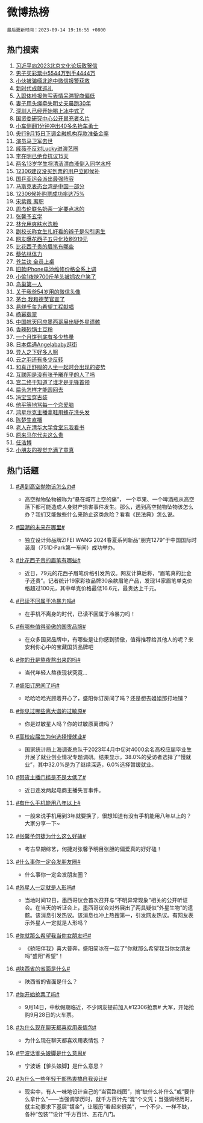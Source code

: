 # 微博热榜

`最后更新时间：2023-09-14 19:16:55 +0800`

## 热门搜索

1. [习近平向2023北京文化论坛致贺信](https://m.weibo.cn/search?containerid=100103type%3D1%26t%3D10%26q%3D%23%E4%B9%A0%E8%BF%91%E5%B9%B3%E5%90%912023%E5%8C%97%E4%BA%AC%E6%96%87%E5%8C%96%E8%AE%BA%E5%9D%9B%E8%87%B4%E8%B4%BA%E4%BF%A1%23&stream_entry_id=51&isnewpage=1&extparam=seat%3D1%26pos%3D0%26filter_type%3Drealtimehot%26dgr%3D0%26c_type%3D51%26stream_entry_id%3D51%26cate%3D10103%26display_time%3D1694690214%26pre_seqid%3D1694690214596017557149)
1. [男子买彩票中5544万到手4444万](https://m.weibo.cn/search?containerid=100103type%3D1%26t%3D10%26q%3D%23%E7%94%B7%E5%AD%90%E4%B9%B0%E5%BD%A9%E7%A5%A8%E4%B8%AD5544%E4%B8%87%E5%88%B0%E6%89%8B4444%E4%B8%87%23&stream_entry_id=31&isnewpage=1&extparam=seat%3D1%26flag%3D2%26filter_type%3Drealtimehot%26lcate%3D5001%26realpos%3D1%26stream_entry_id%3D31%26q%3D%2523%25E7%2594%25B7%25E5%25AD%2590%25E4%25B9%25B0%25E5%25BD%25A9%25E7%25A5%25A8%25E4%25B8%25AD5544%25E4%25B8%2587%25E5%2588%25B0%25E6%2589%258B4444%25E4%25B8%2587%2523%26dgr%3D0%26c_type%3D31%26pos%3D0%26band_rank%3D1%26cate%3D5001%26display_time%3D1694690214%26pre_seqid%3D1694690214596017557149)
1. [小伙被骗缅北途中微信报警获救](https://m.weibo.cn/search?containerid=100103type%3D1%26t%3D10%26q%3D%23%E5%B0%8F%E4%BC%99%E8%A2%AB%E9%AA%97%E7%BC%85%E5%8C%97%E9%80%94%E4%B8%AD%E5%BE%AE%E4%BF%A1%E6%8A%A5%E8%AD%A6%E8%8E%B7%E6%95%91%23&stream_entry_id=31&isnewpage=1&extparam=seat%3D1%26flag%3D32768%26filter_type%3Drealtimehot%26lcate%3D5001%26realpos%3D2%26stream_entry_id%3D31%26q%3D%2523%25E5%25B0%258F%25E4%25BC%2599%25E8%25A2%25AB%25E9%25AA%2597%25E7%25BC%2585%25E5%258C%2597%25E9%2580%2594%25E4%25B8%25AD%25E5%25BE%25AE%25E4%25BF%25A1%25E6%258A%25A5%25E8%25AD%25A6%25E8%258E%25B7%25E6%2595%2591%2523%26dgr%3D0%26c_type%3D31%26pos%3D1%26band_rank%3D2%26cate%3D5001%26display_time%3D1694690214%26pre_seqid%3D1694690214596017557149)
1. [新时代成就巡礼](https://m.weibo.cn/search?containerid=100103type%3D1%26t%3D10%26q%3D%23%E6%96%B0%E6%97%B6%E4%BB%A3%E6%88%90%E5%B0%B1%E5%B7%A1%E7%A4%BC%23&stream_entry_id=31&isnewpage=1&extparam=seat%3D1%26flag%3D0%26filter_type%3Drealtimehot%26lcate%3D5001%26realpos%3D3%26stream_entry_id%3D31%26q%3D%2523%25E6%2596%25B0%25E6%2597%25B6%25E4%25BB%25A3%25E6%2588%2590%25E5%25B0%25B1%25E5%25B7%25A1%25E7%25A4%25BC%2523%26dgr%3D0%26c_type%3D31%26pos%3D2%26band_rank%3D3%26cate%3D5001%26display_time%3D1694690214%26pre_seqid%3D1694690214596017557149)
1. [入职体检报告写表情呆滞智商偏低](https://m.weibo.cn/search?containerid=100103type%3D1%26t%3D10%26q%3D%23%E5%85%A5%E8%81%8C%E4%BD%93%E6%A3%80%E6%8A%A5%E5%91%8A%E5%86%99%E8%A1%A8%E6%83%85%E5%91%86%E6%BB%9E%E6%99%BA%E5%95%86%E5%81%8F%E4%BD%8E%23&stream_entry_id=31&isnewpage=1&extparam=seat%3D1%26flag%3D1%26filter_type%3Drealtimehot%26lcate%3D5001%26realpos%3D4%26stream_entry_id%3D31%26q%3D%2523%25E5%2585%25A5%25E8%2581%258C%25E4%25BD%2593%25E6%25A3%2580%25E6%258A%25A5%25E5%2591%258A%25E5%2586%2599%25E8%25A1%25A8%25E6%2583%2585%25E5%2591%2586%25E6%25BB%259E%25E6%2599%25BA%25E5%2595%2586%25E5%2581%258F%25E4%25BD%258E%2523%26dgr%3D0%26c_type%3D31%26pos%3D3%26band_rank%3D4%26cate%3D5001%26display_time%3D1694690214%26pre_seqid%3D1694690214596017557149)
1. [妻子用头绳牵失明丈夫晨跑30年](https://m.weibo.cn/search?containerid=100103type%3D1%26t%3D10%26q%3D%23%E5%A6%BB%E5%AD%90%E7%94%A8%E5%A4%B4%E7%BB%B3%E7%89%B5%E5%A4%B1%E6%98%8E%E4%B8%88%E5%A4%AB%E6%99%A8%E8%B7%9130%E5%B9%B4%23&stream_entry_id=31&isnewpage=1&extparam=seat%3D1%26flag%3D32768%26filter_type%3Drealtimehot%26lcate%3D5001%26realpos%3D5%26stream_entry_id%3D31%26q%3D%2523%25E5%25A6%25BB%25E5%25AD%2590%25E7%2594%25A8%25E5%25A4%25B4%25E7%25BB%25B3%25E7%2589%25B5%25E5%25A4%25B1%25E6%2598%258E%25E4%25B8%2588%25E5%25A4%25AB%25E6%2599%25A8%25E8%25B7%259130%25E5%25B9%25B4%2523%26dgr%3D0%26c_type%3D31%26pos%3D4%26band_rank%3D5%26cate%3D5001%26display_time%3D1694690214%26pre_seqid%3D1694690214596017557149)
1. [深圳人已经开始喝上冰中式了](https://m.weibo.cn/search?containerid=100103type%3D1%26t%3D10%26q%3D%23%E6%B7%B1%E5%9C%B3%E4%BA%BA%E5%B7%B2%E7%BB%8F%E5%BC%80%E5%A7%8B%E5%96%9D%E4%B8%8A%E5%86%B0%E4%B8%AD%E5%BC%8F%E4%BA%86%23&stream_entry_id=31&isnewpage=1&extparam=seat%3D1%26flag%3D1%26filter_type%3Drealtimehot%26lcate%3D5001%26realpos%3D6%26stream_entry_id%3D31%26q%3D%2523%25E6%25B7%25B1%25E5%259C%25B3%25E4%25BA%25BA%25E5%25B7%25B2%25E7%25BB%258F%25E5%25BC%2580%25E5%25A7%258B%25E5%2596%259D%25E4%25B8%258A%25E5%2586%25B0%25E4%25B8%25AD%25E5%25BC%258F%25E4%25BA%2586%2523%26dgr%3D0%26c_type%3D31%26pos%3D5%26band_rank%3D6%26cate%3D5001%26display_time%3D1694690214%26pre_seqid%3D1694690214596017557149)
1. [国资委研究中心公开冒充者名片](https://m.weibo.cn/search?containerid=100103type%3D1%26t%3D10%26q%3D%23%E5%9B%BD%E8%B5%84%E5%A7%94%E7%A0%94%E7%A9%B6%E4%B8%AD%E5%BF%83%E5%85%AC%E5%BC%80%E5%86%92%E5%85%85%E8%80%85%E5%90%8D%E7%89%87%23&stream_entry_id=31&isnewpage=1&extparam=seat%3D1%26pos%3D6%26filter_type%3Drealtimehot%26is_ad_pos%3D1%26lcate%3D5001%26stream_entry_id%3D31%26q%3D%2523%25E5%259B%25BD%25E8%25B5%2584%25E5%25A7%2594%25E7%25A0%2594%25E7%25A9%25B6%25E4%25B8%25AD%25E5%25BF%2583%25E5%2585%25AC%25E5%25BC%2580%25E5%2586%2592%25E5%2585%2585%25E8%2580%2585%25E5%2590%258D%25E7%2589%2587%2523%26dgr%3D0%26c_type%3D31%26adid%3D203505%26band_rank%3D7%26cate%3D5001%26display_time%3D1694690214%26pre_seqid%3D1694690214596017557149)
1. [小车侧翻1分钟冲出40多名抬车勇士](https://m.weibo.cn/search?containerid=100103type%3D1%26t%3D10%26q%3D%23%E5%B0%8F%E8%BD%A6%E4%BE%A7%E7%BF%BB1%E5%88%86%E9%92%9F%E5%86%B2%E5%87%BA40%E5%A4%9A%E5%90%8D%E6%8A%AC%E8%BD%A6%E5%8B%87%E5%A3%AB%23&stream_entry_id=31&isnewpage=1&extparam=seat%3D1%26flag%3D32768%26filter_type%3Drealtimehot%26lcate%3D5001%26realpos%3D7%26stream_entry_id%3D31%26q%3D%2523%25E5%25B0%258F%25E8%25BD%25A6%25E4%25BE%25A7%25E7%25BF%25BB1%25E5%2588%2586%25E9%2592%259F%25E5%2586%25B2%25E5%2587%25BA40%25E5%25A4%259A%25E5%2590%258D%25E6%258A%25AC%25E8%25BD%25A6%25E5%258B%2587%25E5%25A3%25AB%2523%26dgr%3D0%26c_type%3D31%26pos%3D7%26band_rank%3D7%26cate%3D5001%26display_time%3D1694690214%26pre_seqid%3D1694690214596017557149)
1. [央行9月15日下调金融机构存款准备金率](https://m.weibo.cn/search?containerid=100103type%3D1%26t%3D10%26q%3D%23%E5%A4%AE%E8%A1%8C9%E6%9C%8815%E6%97%A5%E4%B8%8B%E8%B0%83%E9%87%91%E8%9E%8D%E6%9C%BA%E6%9E%84%E5%AD%98%E6%AC%BE%E5%87%86%E5%A4%87%E9%87%91%E7%8E%87%23&stream_entry_id=31&isnewpage=1&extparam=seat%3D1%26flag%3D1%26filter_type%3Drealtimehot%26lcate%3D5001%26realpos%3D8%26stream_entry_id%3D31%26q%3D%2523%25E5%25A4%25AE%25E8%25A1%258C9%25E6%259C%258815%25E6%2597%25A5%25E4%25B8%258B%25E8%25B0%2583%25E9%2587%2591%25E8%259E%258D%25E6%259C%25BA%25E6%259E%2584%25E5%25AD%2598%25E6%25AC%25BE%25E5%2587%2586%25E5%25A4%2587%25E9%2587%2591%25E7%258E%2587%2523%26dgr%3D0%26c_type%3D31%26pos%3D8%26band_rank%3D8%26cate%3D5001%26display_time%3D1694690214%26pre_seqid%3D1694690214596017557149)
1. [演员马卫军去世](https://m.weibo.cn/search?containerid=100103type%3D1%26t%3D10%26q%3D%23%E6%BC%94%E5%91%98%E9%A9%AC%E5%8D%AB%E5%86%9B%E5%8E%BB%E4%B8%96%23&stream_entry_id=31&isnewpage=1&extparam=seat%3D1%26flag%3D2%26filter_type%3Drealtimehot%26lcate%3D5001%26realpos%3D9%26stream_entry_id%3D31%26q%3D%2523%25E6%25BC%2594%25E5%2591%2598%25E9%25A9%25AC%25E5%258D%25AB%25E5%2586%259B%25E5%258E%25BB%25E4%25B8%2596%2523%26dgr%3D0%26c_type%3D31%26pos%3D9%26band_rank%3D9%26cate%3D5001%26display_time%3D1694690214%26pre_seqid%3D1694690214596017557149)
1. [戚薇不反对Lucky进演艺圈](https://m.weibo.cn/search?containerid=100103type%3D1%26t%3D10%26q%3D%23%E6%88%9A%E8%96%87%E4%B8%8D%E5%8F%8D%E5%AF%B9Lucky%E8%BF%9B%E6%BC%94%E8%89%BA%E5%9C%88%23&stream_entry_id=31&isnewpage=1&extparam=seat%3D1%26flag%3D2%26filter_type%3Drealtimehot%26lcate%3D5001%26realpos%3D10%26stream_entry_id%3D31%26q%3D%2523%25E6%2588%259A%25E8%2596%2587%25E4%25B8%258D%25E5%258F%258D%25E5%25AF%25B9Lucky%25E8%25BF%259B%25E6%25BC%2594%25E8%2589%25BA%25E5%259C%2588%2523%26dgr%3D0%26c_type%3D31%26pos%3D10%26band_rank%3D10%26cate%3D5001%26display_time%3D1694690214%26pre_seqid%3D1694690214596017557149)
1. [李在明已绝食抗议15天](https://m.weibo.cn/search?containerid=100103type%3D1%26t%3D10%26q%3D%23%E6%9D%8E%E5%9C%A8%E6%98%8E%E5%B7%B2%E7%BB%9D%E9%A3%9F%E6%8A%97%E8%AE%AE15%E5%A4%A9%23&stream_entry_id=31&isnewpage=1&extparam=seat%3D1%26flag%3D2%26filter_type%3Drealtimehot%26lcate%3D5001%26realpos%3D11%26stream_entry_id%3D31%26q%3D%2523%25E6%259D%258E%25E5%259C%25A8%25E6%2598%258E%25E5%25B7%25B2%25E7%25BB%259D%25E9%25A3%259F%25E6%258A%2597%25E8%25AE%25AE15%25E5%25A4%25A9%2523%26dgr%3D0%26c_type%3D31%26pos%3D11%26band_rank%3D11%26cate%3D5001%26display_time%3D1694690214%26pre_seqid%3D1694690214596017557149)
1. [两名13岁学生将清洁漂白液倒入同学水杯](https://m.weibo.cn/search?containerid=100103type%3D1%26t%3D10%26q%3D%23%E4%B8%A4%E5%90%8D13%E5%B2%81%E5%AD%A6%E7%94%9F%E5%B0%86%E6%B8%85%E6%B4%81%E6%BC%82%E7%99%BD%E6%B6%B2%E5%80%92%E5%85%A5%E5%90%8C%E5%AD%A6%E6%B0%B4%E6%9D%AF%23&stream_entry_id=31&isnewpage=1&extparam=seat%3D1%26flag%3D2%26filter_type%3Drealtimehot%26lcate%3D5001%26realpos%3D12%26stream_entry_id%3D31%26q%3D%2523%25E4%25B8%25A4%25E5%2590%258D13%25E5%25B2%2581%25E5%25AD%25A6%25E7%2594%259F%25E5%25B0%2586%25E6%25B8%2585%25E6%25B4%2581%25E6%25BC%2582%25E7%2599%25BD%25E6%25B6%25B2%25E5%2580%2592%25E5%2585%25A5%25E5%2590%258C%25E5%25AD%25A6%25E6%25B0%25B4%25E6%259D%25AF%2523%26dgr%3D0%26c_type%3D31%26pos%3D12%26band_rank%3D12%26cate%3D5001%26display_time%3D1694690214%26pre_seqid%3D1694690214596017557149)
1. [12306建议没买到票的用户立即候补](https://m.weibo.cn/search?containerid=100103type%3D1%26t%3D10%26q%3D%2312306%E5%BB%BA%E8%AE%AE%E6%B2%A1%E4%B9%B0%E5%88%B0%E7%A5%A8%E7%9A%84%E7%94%A8%E6%88%B7%E7%AB%8B%E5%8D%B3%E5%80%99%E8%A1%A5%23&stream_entry_id=31&isnewpage=1&extparam=seat%3D1%26flag%3D0%26filter_type%3Drealtimehot%26lcate%3D5001%26realpos%3D13%26stream_entry_id%3D31%26q%3D%252312306%25E5%25BB%25BA%25E8%25AE%25AE%25E6%25B2%25A1%25E4%25B9%25B0%25E5%2588%25B0%25E7%25A5%25A8%25E7%259A%2584%25E7%2594%25A8%25E6%2588%25B7%25E7%25AB%258B%25E5%258D%25B3%25E5%2580%2599%25E8%25A1%25A5%2523%26dgr%3D0%26c_type%3D31%26pos%3D13%26band_rank%3D13%26cate%3D5001%26display_time%3D1694690214%26pre_seqid%3D1694690214596017557149)
1. [国乒亚运会派出最强阵容](https://m.weibo.cn/search?containerid=100103type%3D1%26t%3D10%26q%3D%23%E5%9B%BD%E4%B9%92%E4%BA%9A%E8%BF%90%E4%BC%9A%E6%B4%BE%E5%87%BA%E6%9C%80%E5%BC%BA%E9%98%B5%E5%AE%B9%23&stream_entry_id=31&isnewpage=1&extparam=seat%3D1%26flag%3D0%26filter_type%3Drealtimehot%26lcate%3D5001%26realpos%3D14%26stream_entry_id%3D31%26q%3D%2523%25E5%259B%25BD%25E4%25B9%2592%25E4%25BA%259A%25E8%25BF%2590%25E4%25BC%259A%25E6%25B4%25BE%25E5%2587%25BA%25E6%259C%2580%25E5%25BC%25BA%25E9%2598%25B5%25E5%25AE%25B9%2523%26dgr%3D0%26c_type%3D31%26pos%3D14%26band_rank%3D14%26cate%3D5001%26display_time%3D1694690214%26pre_seqid%3D1694690214596017557149)
1. [马斯克表态台湾是中国一部分](https://m.weibo.cn/search?containerid=100103type%3D1%26t%3D10%26q%3D%23%E9%A9%AC%E6%96%AF%E5%85%8B%E8%A1%A8%E6%80%81%E5%8F%B0%E6%B9%BE%E6%98%AF%E4%B8%AD%E5%9B%BD%E4%B8%80%E9%83%A8%E5%88%86%23&stream_entry_id=31&isnewpage=1&extparam=seat%3D1%26flag%3D0%26filter_type%3Drealtimehot%26lcate%3D5001%26realpos%3D15%26stream_entry_id%3D31%26q%3D%2523%25E9%25A9%25AC%25E6%2596%25AF%25E5%2585%258B%25E8%25A1%25A8%25E6%2580%2581%25E5%258F%25B0%25E6%25B9%25BE%25E6%2598%25AF%25E4%25B8%25AD%25E5%259B%25BD%25E4%25B8%2580%25E9%2583%25A8%25E5%2588%2586%2523%26dgr%3D0%26c_type%3D31%26pos%3D15%26band_rank%3D15%26cate%3D5001%26display_time%3D1694690214%26pre_seqid%3D1694690214596017557149)
1. [12306候补购票成功率达75%](https://m.weibo.cn/search?containerid=100103type%3D1%26t%3D10%26q%3D%2312306%E5%80%99%E8%A1%A5%E8%B4%AD%E7%A5%A8%E6%88%90%E5%8A%9F%E7%8E%87%E8%BE%BE75%25%23&stream_entry_id=31&isnewpage=1&extparam=seat%3D1%26flag%3D0%26filter_type%3Drealtimehot%26lcate%3D5001%26realpos%3D16%26stream_entry_id%3D31%26q%3D%252312306%25E5%2580%2599%25E8%25A1%25A5%25E8%25B4%25AD%25E7%25A5%25A8%25E6%2588%2590%25E5%258A%259F%25E7%258E%2587%25E8%25BE%25BE75%2525%2523%26dgr%3D0%26c_type%3D31%26pos%3D16%26band_rank%3D16%26cate%3D5001%26display_time%3D1694690214%26pre_seqid%3D1694690214596017557149)
1. [宋紫薇 离职](https://m.weibo.cn/search?containerid=100103type%3D1%26t%3D10%26q%3D%E5%AE%8B%E7%B4%AB%E8%96%87+%E7%A6%BB%E8%81%8C&stream_entry_id=31&isnewpage=1&extparam=seat%3D1%26flag%3D1%26filter_type%3Drealtimehot%26lcate%3D5001%26realpos%3D17%26stream_entry_id%3D31%26q%3D%25E5%25AE%258B%25E7%25B4%25AB%25E8%2596%2587%2520%25E7%25A6%25BB%25E8%2581%258C%26dgr%3D0%26c_type%3D31%26pos%3D17%26band_rank%3D17%26cate%3D5001%26display_time%3D1694690214%26pre_seqid%3D1694690214596017557149)
1. [周杰伦联名奶茶一定要点冰的](https://m.weibo.cn/search?containerid=100103type%3D1%26t%3D10%26q%3D%23%E5%91%A8%E6%9D%B0%E4%BC%A6%E8%81%94%E5%90%8D%E5%A5%B6%E8%8C%B6%E4%B8%80%E5%AE%9A%E8%A6%81%E7%82%B9%E5%86%B0%E7%9A%84%23&stream_entry_id=31&isnewpage=1&extparam=seat%3D1%26flag%3D0%26filter_type%3Drealtimehot%26lcate%3D5001%26realpos%3D18%26stream_entry_id%3D31%26q%3D%2523%25E5%2591%25A8%25E6%259D%25B0%25E4%25BC%25A6%25E8%2581%2594%25E5%2590%258D%25E5%25A5%25B6%25E8%258C%25B6%25E4%25B8%2580%25E5%25AE%259A%25E8%25A6%2581%25E7%2582%25B9%25E5%2586%25B0%25E7%259A%2584%2523%26dgr%3D0%26c_type%3D31%26pos%3D18%26band_rank%3D18%26cate%3D5001%26display_time%3D1694690214%26pre_seqid%3D1694690214596017557149)
1. [张馨予玄学](https://m.weibo.cn/search?containerid=100103type%3D1%26t%3D10%26q%3D%E5%BC%A0%E9%A6%A8%E4%BA%88%E7%8E%84%E5%AD%A6&stream_entry_id=31&isnewpage=1&extparam=seat%3D1%26flag%3D0%26filter_type%3Drealtimehot%26lcate%3D5001%26realpos%3D19%26stream_entry_id%3D31%26q%3D%25E5%25BC%25A0%25E9%25A6%25A8%25E4%25BA%2588%25E7%258E%2584%25E5%25AD%25A6%26dgr%3D0%26c_type%3D31%26pos%3D19%26band_rank%3D19%26cate%3D5001%26display_time%3D1694690214%26pre_seqid%3D1694690214596017557149)
1. [林允用爽肤水洗脸](https://m.weibo.cn/search?containerid=100103type%3D1%26t%3D10%26q%3D%23%E6%9E%97%E5%85%81%E7%94%A8%E7%88%BD%E8%82%A4%E6%B0%B4%E6%B4%97%E8%84%B8%23&stream_entry_id=31&isnewpage=1&extparam=seat%3D1%26flag%3D0%26filter_type%3Drealtimehot%26lcate%3D5001%26realpos%3D20%26stream_entry_id%3D31%26q%3D%2523%25E6%259E%2597%25E5%2585%2581%25E7%2594%25A8%25E7%2588%25BD%25E8%2582%25A4%25E6%25B0%25B4%25E6%25B4%2597%25E8%2584%25B8%2523%26dgr%3D0%26c_type%3D31%26pos%3D20%26band_rank%3D20%26cate%3D5001%26display_time%3D1694690214%26pre_seqid%3D1694690214596017557149)
1. [副校长称女生扎好看的辫子是勾引男生](https://m.weibo.cn/search?containerid=100103type%3D1%26t%3D10%26q%3D%23%E5%89%AF%E6%A0%A1%E9%95%BF%E7%A7%B0%E5%A5%B3%E7%94%9F%E6%89%8E%E5%A5%BD%E7%9C%8B%E7%9A%84%E8%BE%AB%E5%AD%90%E6%98%AF%E5%8B%BE%E5%BC%95%E7%94%B7%E7%94%9F%23&stream_entry_id=31&isnewpage=1&extparam=seat%3D1%26flag%3D1%26filter_type%3Drealtimehot%26lcate%3D5001%26realpos%3D21%26stream_entry_id%3D31%26q%3D%2523%25E5%2589%25AF%25E6%25A0%25A1%25E9%2595%25BF%25E7%25A7%25B0%25E5%25A5%25B3%25E7%2594%259F%25E6%2589%258E%25E5%25A5%25BD%25E7%259C%258B%25E7%259A%2584%25E8%25BE%25AB%25E5%25AD%2590%25E6%2598%25AF%25E5%258B%25BE%25E5%25BC%2595%25E7%2594%25B7%25E7%2594%259F%2523%26dgr%3D0%26c_type%3D31%26pos%3D21%26band_rank%3D21%26cate%3D5001%26display_time%3D1694690214%26pre_seqid%3D1694690214596017557149)
1. [网友曝花西子五只化妆刷919元](https://m.weibo.cn/search?containerid=100103type%3D1%26t%3D10%26q%3D%23%E7%BD%91%E5%8F%8B%E6%9B%9D%E8%8A%B1%E8%A5%BF%E5%AD%90%E4%BA%94%E5%8F%AA%E5%8C%96%E5%A6%86%E5%88%B7919%E5%85%83%23&stream_entry_id=31&isnewpage=1&extparam=seat%3D1%26flag%3D0%26filter_type%3Drealtimehot%26lcate%3D5001%26realpos%3D22%26stream_entry_id%3D31%26q%3D%2523%25E7%25BD%2591%25E5%258F%258B%25E6%259B%259D%25E8%258A%25B1%25E8%25A5%25BF%25E5%25AD%2590%25E4%25BA%2594%25E5%258F%25AA%25E5%258C%2596%25E5%25A6%2586%25E5%2588%25B7919%25E5%2585%2583%2523%26dgr%3D0%26c_type%3D31%26pos%3D22%26band_rank%3D22%26cate%3D5001%26display_time%3D1694690214%26pre_seqid%3D1694690214596017557149)
1. [比花西子贵的眉笔有哪些](https://m.weibo.cn/search?containerid=100103type%3D1%26t%3D10%26q%3D%23%E6%AF%94%E8%8A%B1%E8%A5%BF%E5%AD%90%E8%B4%B5%E7%9A%84%E7%9C%89%E7%AC%94%E6%9C%89%E5%93%AA%E4%BA%9B%23&stream_entry_id=31&isnewpage=1&extparam=seat%3D1%26flag%3D1%26filter_type%3Drealtimehot%26lcate%3D5001%26realpos%3D23%26stream_entry_id%3D31%26q%3D%2523%25E6%25AF%2594%25E8%258A%25B1%25E8%25A5%25BF%25E5%25AD%2590%25E8%25B4%25B5%25E7%259A%2584%25E7%259C%2589%25E7%25AC%2594%25E6%259C%2589%25E5%2593%25AA%25E4%25BA%259B%2523%26dgr%3D0%26c_type%3D31%26pos%3D23%26band_rank%3D23%26cate%3D5001%26display_time%3D1694690214%26pre_seqid%3D1694690214596017557149)
1. [蔡依林体力](https://m.weibo.cn/search?containerid=100103type%3D1%26t%3D10%26q%3D%E8%94%A1%E4%BE%9D%E6%9E%97%E4%BD%93%E5%8A%9B&stream_entry_id=31&isnewpage=1&extparam=seat%3D1%26flag%3D1%26filter_type%3Drealtimehot%26lcate%3D5001%26realpos%3D24%26stream_entry_id%3D31%26q%3D%25E8%2594%25A1%25E4%25BE%259D%25E6%259E%2597%25E4%25BD%2593%25E5%258A%259B%26dgr%3D0%26c_type%3D31%26pos%3D24%26band_rank%3D24%26cate%3D5001%26display_time%3D1694690214%26pre_seqid%3D1694690214596017557149)
1. [苍兰诀 全员上桌](https://m.weibo.cn/search?containerid=100103type%3D1%26t%3D10%26q%3D%E8%8B%8D%E5%85%B0%E8%AF%80+%E5%85%A8%E5%91%98%E4%B8%8A%E6%A1%8C&stream_entry_id=31&isnewpage=1&extparam=seat%3D1%26flag%3D0%26filter_type%3Drealtimehot%26lcate%3D5001%26realpos%3D25%26stream_entry_id%3D31%26q%3D%25E8%258B%258D%25E5%2585%25B0%25E8%25AF%2580%2520%25E5%2585%25A8%25E5%2591%2598%25E4%25B8%258A%25E6%25A1%258C%26dgr%3D0%26c_type%3D31%26pos%3D25%26band_rank%3D25%26cate%3D5001%26display_time%3D1694690214%26pre_seqid%3D1694690214596017557149)
1. [旧款iPhone电池维修价格全系上调](https://m.weibo.cn/search?containerid=100103type%3D1%26t%3D10%26q%3D%23%E6%97%A7%E6%AC%BEiPhone%E7%94%B5%E6%B1%A0%E7%BB%B4%E4%BF%AE%E4%BB%B7%E6%A0%BC%E5%85%A8%E7%B3%BB%E4%B8%8A%E8%B0%83%23&stream_entry_id=31&isnewpage=1&extparam=seat%3D1%26flag%3D1%26filter_type%3Drealtimehot%26lcate%3D5001%26realpos%3D26%26stream_entry_id%3D31%26q%3D%2523%25E6%2597%25A7%25E6%25AC%25BEiPhone%25E7%2594%25B5%25E6%25B1%25A0%25E7%25BB%25B4%25E4%25BF%25AE%25E4%25BB%25B7%25E6%25A0%25BC%25E5%2585%25A8%25E7%25B3%25BB%25E4%25B8%258A%25E8%25B0%2583%2523%26dgr%3D0%26c_type%3D31%26pos%3D26%26band_rank%3D26%26cate%3D5001%26display_time%3D1694690214%26pre_seqid%3D1694690214596017557149)
1. [小偷1夜挖700斤芋头被抓农户笑了](https://m.weibo.cn/search?containerid=100103type%3D1%26t%3D10%26q%3D%23%E5%B0%8F%E5%81%B71%E5%A4%9C%E6%8C%96700%E6%96%A4%E8%8A%8B%E5%A4%B4%E8%A2%AB%E6%8A%93%E5%86%9C%E6%88%B7%E7%AC%91%E4%BA%86%23&stream_entry_id=31&isnewpage=1&extparam=seat%3D1%26flag%3D0%26filter_type%3Drealtimehot%26lcate%3D5001%26realpos%3D27%26stream_entry_id%3D31%26q%3D%2523%25E5%25B0%258F%25E5%2581%25B71%25E5%25A4%259C%25E6%258C%2596700%25E6%2596%25A4%25E8%258A%258B%25E5%25A4%25B4%25E8%25A2%25AB%25E6%258A%2593%25E5%2586%259C%25E6%2588%25B7%25E7%25AC%2591%25E4%25BA%2586%2523%26dgr%3D0%26c_type%3D31%26pos%3D27%26band_rank%3D27%26cate%3D5001%26display_time%3D1694690214%26pre_seqid%3D1694690214596017557149)
1. [鸟巢第一人](https://m.weibo.cn/search?containerid=100103type%3D1%26t%3D10%26q%3D%E9%B8%9F%E5%B7%A2%E7%AC%AC%E4%B8%80%E4%BA%BA&stream_entry_id=31&isnewpage=1&extparam=seat%3D1%26flag%3D0%26filter_type%3Drealtimehot%26lcate%3D5001%26realpos%3D28%26stream_entry_id%3D31%26q%3D%25E9%25B8%259F%25E5%25B7%25A2%25E7%25AC%25AC%25E4%25B8%2580%25E4%25BA%25BA%26dgr%3D0%26c_type%3D31%26pos%3D28%26band_rank%3D28%26cate%3D5001%26display_time%3D1694690214%26pre_seqid%3D1694690214596017557149)
1. [关于我爸54岁用的微信头像](https://m.weibo.cn/search?containerid=100103type%3D1%26t%3D10%26q%3D%23%E5%85%B3%E4%BA%8E%E6%88%91%E7%88%B854%E5%B2%81%E7%94%A8%E7%9A%84%E5%BE%AE%E4%BF%A1%E5%A4%B4%E5%83%8F%23&stream_entry_id=31&isnewpage=1&extparam=seat%3D1%26flag%3D0%26filter_type%3Drealtimehot%26lcate%3D5001%26realpos%3D29%26stream_entry_id%3D31%26q%3D%2523%25E5%2585%25B3%25E4%25BA%258E%25E6%2588%2591%25E7%2588%25B854%25E5%25B2%2581%25E7%2594%25A8%25E7%259A%2584%25E5%25BE%25AE%25E4%25BF%25A1%25E5%25A4%25B4%25E5%2583%258F%2523%26dgr%3D0%26c_type%3D31%26pos%3D29%26band_rank%3D29%26cate%3D5001%26display_time%3D1694690214%26pre_seqid%3D1694690214596017557149)
1. [茅台 我和德芙官宣了](https://m.weibo.cn/search?containerid=100103type%3D1%26t%3D10%26q%3D%E8%8C%85%E5%8F%B0+%E6%88%91%E5%92%8C%E5%BE%B7%E8%8A%99%E5%AE%98%E5%AE%A3%E4%BA%86&stream_entry_id=31&isnewpage=1&extparam=seat%3D1%26flag%3D0%26filter_type%3Drealtimehot%26lcate%3D5001%26realpos%3D30%26stream_entry_id%3D31%26q%3D%25E8%258C%2585%25E5%258F%25B0%2520%25E6%2588%2591%25E5%2592%258C%25E5%25BE%25B7%25E8%258A%2599%25E5%25AE%2598%25E5%25AE%25A3%25E4%25BA%2586%26dgr%3D0%26c_type%3D31%26pos%3D30%26band_rank%3D30%26cate%3D5001%26display_time%3D1694690214%26pre_seqid%3D1694690214596017557149)
1. [易烊千玺为希望工程献唱](https://m.weibo.cn/search?containerid=100103type%3D1%26t%3D10%26q%3D%23%E6%98%93%E7%83%8A%E5%8D%83%E7%8E%BA%E4%B8%BA%E5%B8%8C%E6%9C%9B%E5%B7%A5%E7%A8%8B%E7%8C%AE%E5%94%B1%23&stream_entry_id=31&isnewpage=1&extparam=seat%3D1%26flag%3D0%26filter_type%3Drealtimehot%26lcate%3D5001%26realpos%3D31%26stream_entry_id%3D31%26q%3D%2523%25E6%2598%2593%25E7%2583%258A%25E5%258D%2583%25E7%258E%25BA%25E4%25B8%25BA%25E5%25B8%258C%25E6%259C%259B%25E5%25B7%25A5%25E7%25A8%258B%25E7%258C%25AE%25E5%2594%25B1%2523%26dgr%3D0%26c_type%3D31%26pos%3D31%26band_rank%3D31%26cate%3D5001%26display_time%3D1694690214%26pre_seqid%3D1694690214596017557149)
1. [杨幂翡翠](https://m.weibo.cn/search?containerid=100103type%3D1%26t%3D10%26q%3D%E6%9D%A8%E5%B9%82%E7%BF%A1%E7%BF%A0&stream_entry_id=31&isnewpage=1&extparam=seat%3D1%26flag%3D0%26filter_type%3Drealtimehot%26lcate%3D5001%26realpos%3D32%26stream_entry_id%3D31%26q%3D%25E6%259D%25A8%25E5%25B9%2582%25E7%25BF%25A1%25E7%25BF%25A0%26dgr%3D0%26c_type%3D31%26pos%3D32%26band_rank%3D32%26cate%3D5001%26display_time%3D1694690214%26pre_seqid%3D1694690214596017557149)
1. [中国航天回应墨西哥展出疑外星遗骸](https://m.weibo.cn/search?containerid=100103type%3D1%26t%3D10%26q%3D%23%E4%B8%AD%E5%9B%BD%E8%88%AA%E5%A4%A9%E5%9B%9E%E5%BA%94%E5%A2%A8%E8%A5%BF%E5%93%A5%E5%B1%95%E5%87%BA%E7%96%91%E5%A4%96%E6%98%9F%E9%81%97%E9%AA%B8%23&stream_entry_id=31&isnewpage=1&extparam=seat%3D1%26flag%3D0%26filter_type%3Drealtimehot%26lcate%3D5001%26realpos%3D33%26stream_entry_id%3D31%26q%3D%2523%25E4%25B8%25AD%25E5%259B%25BD%25E8%2588%25AA%25E5%25A4%25A9%25E5%259B%259E%25E5%25BA%2594%25E5%25A2%25A8%25E8%25A5%25BF%25E5%2593%25A5%25E5%25B1%2595%25E5%2587%25BA%25E7%2596%2591%25E5%25A4%2596%25E6%2598%259F%25E9%2581%2597%25E9%25AA%25B8%2523%26dgr%3D0%26c_type%3D31%26pos%3D33%26band_rank%3D33%26cate%3D5001%26display_time%3D1694690214%26pre_seqid%3D1694690214596017557149)
1. [香辣砂锅土豆粉](https://m.weibo.cn/search?containerid=100103type%3D1%26t%3D10%26q%3D%E9%A6%99%E8%BE%A3%E7%A0%82%E9%94%85%E5%9C%9F%E8%B1%86%E7%B2%89&stream_entry_id=31&isnewpage=1&extparam=seat%3D1%26flag%3D1%26filter_type%3Drealtimehot%26lcate%3D5001%26realpos%3D34%26stream_entry_id%3D31%26q%3D%25E9%25A6%2599%25E8%25BE%25A3%25E7%25A0%2582%25E9%2594%2585%25E5%259C%259F%25E8%25B1%2586%25E7%25B2%2589%26dgr%3D0%26c_type%3D31%26pos%3D34%26band_rank%3D34%26cate%3D5001%26display_time%3D1694690214%26pre_seqid%3D1694690214596017557149)
1. [一个月饼到底有多少热量](https://m.weibo.cn/search?containerid=100103type%3D1%26t%3D10%26q%3D%E4%B8%80%E4%B8%AA%E6%9C%88%E9%A5%BC%E5%88%B0%E5%BA%95%E6%9C%89%E5%A4%9A%E5%B0%91%E7%83%AD%E9%87%8F&stream_entry_id=31&isnewpage=1&extparam=seat%3D1%26flag%3D1%26filter_type%3Drealtimehot%26lcate%3D5001%26realpos%3D35%26stream_entry_id%3D31%26q%3D%25E4%25B8%2580%25E4%25B8%25AA%25E6%259C%2588%25E9%25A5%25BC%25E5%2588%25B0%25E5%25BA%2595%25E6%259C%2589%25E5%25A4%259A%25E5%25B0%2591%25E7%2583%25AD%25E9%2587%258F%26dgr%3D0%26c_type%3D31%26pos%3D35%26band_rank%3D35%26cate%3D5001%26display_time%3D1694690214%26pre_seqid%3D1694690214596017557149)
1. [日本偶遇Angelababy逛街](https://m.weibo.cn/search?containerid=100103type%3D1%26t%3D10%26q%3D%23%E6%97%A5%E6%9C%AC%E5%81%B6%E9%81%87Angelababy%E9%80%9B%E8%A1%97%23&stream_entry_id=31&isnewpage=1&extparam=seat%3D1%26flag%3D0%26filter_type%3Drealtimehot%26lcate%3D5001%26realpos%3D36%26stream_entry_id%3D31%26q%3D%2523%25E6%2597%25A5%25E6%259C%25AC%25E5%2581%25B6%25E9%2581%2587Angelababy%25E9%2580%259B%25E8%25A1%2597%2523%26dgr%3D0%26c_type%3D31%26pos%3D36%26band_rank%3D36%26cate%3D5001%26display_time%3D1694690214%26pre_seqid%3D1694690214596017557149)
1. [异人之下好多人啊](https://m.weibo.cn/search?containerid=100103type%3D1%26t%3D10%26q%3D%23%E5%BC%82%E4%BA%BA%E4%B9%8B%E4%B8%8B%E5%A5%BD%E5%A4%9A%E4%BA%BA%E5%95%8A%23&stream_entry_id=31&isnewpage=1&extparam=seat%3D1%26flag%3D1%26filter_type%3Drealtimehot%26lcate%3D5001%26realpos%3D37%26stream_entry_id%3D31%26q%3D%2523%25E5%25BC%2582%25E4%25BA%25BA%25E4%25B9%258B%25E4%25B8%258B%25E5%25A5%25BD%25E5%25A4%259A%25E4%25BA%25BA%25E5%2595%258A%2523%26dgr%3D0%26c_type%3D31%26pos%3D37%26band_rank%3D37%26cate%3D5001%26display_time%3D1694690214%26pre_seqid%3D1694690214596017557149)
1. [云之羽还有多少反转](https://m.weibo.cn/search?containerid=100103type%3D1%26t%3D10%26q%3D%23%E4%BA%91%E4%B9%8B%E7%BE%BD%E8%BF%98%E6%9C%89%E5%A4%9A%E5%B0%91%E5%8F%8D%E8%BD%AC%23&stream_entry_id=31&isnewpage=1&extparam=seat%3D1%26flag%3D1%26filter_type%3Drealtimehot%26lcate%3D5001%26realpos%3D38%26stream_entry_id%3D31%26q%3D%2523%25E4%25BA%2591%25E4%25B9%258B%25E7%25BE%25BD%25E8%25BF%2598%25E6%259C%2589%25E5%25A4%259A%25E5%25B0%2591%25E5%258F%258D%25E8%25BD%25AC%2523%26dgr%3D0%26c_type%3D31%26pos%3D38%26band_rank%3D38%26cate%3D5001%26display_time%3D1694690214%26pre_seqid%3D1694690214596017557149)
1. [和真正舒服的人坐一起时会出现的姿势](https://m.weibo.cn/search?containerid=100103type%3D1%26t%3D10%26q%3D%E5%92%8C%E7%9C%9F%E6%AD%A3%E8%88%92%E6%9C%8D%E7%9A%84%E4%BA%BA%E5%9D%90%E4%B8%80%E8%B5%B7%E6%97%B6%E4%BC%9A%E5%87%BA%E7%8E%B0%E7%9A%84%E5%A7%BF%E5%8A%BF&stream_entry_id=31&isnewpage=1&extparam=seat%3D1%26flag%3D0%26filter_type%3Drealtimehot%26lcate%3D5001%26realpos%3D39%26stream_entry_id%3D31%26q%3D%25E5%2592%258C%25E7%259C%259F%25E6%25AD%25A3%25E8%2588%2592%25E6%259C%258D%25E7%259A%2584%25E4%25BA%25BA%25E5%259D%2590%25E4%25B8%2580%25E8%25B5%25B7%25E6%2597%25B6%25E4%25BC%259A%25E5%2587%25BA%25E7%258E%25B0%25E7%259A%2584%25E5%25A7%25BF%25E5%258A%25BF%26dgr%3D0%26c_type%3D31%26pos%3D39%26band_rank%3D39%26cate%3D5001%26display_time%3D1694690214%26pre_seqid%3D1694690214596017557149)
1. [互联网是没有张予曦在乎的人了吗](https://m.weibo.cn/search?containerid=100103type%3D1%26t%3D10%26q%3D%23%E4%BA%92%E8%81%94%E7%BD%91%E6%98%AF%E6%B2%A1%E6%9C%89%E5%BC%A0%E4%BA%88%E6%9B%A6%E5%9C%A8%E4%B9%8E%E7%9A%84%E4%BA%BA%E4%BA%86%E5%90%97%23&stream_entry_id=31&isnewpage=1&extparam=seat%3D1%26flag%3D0%26filter_type%3Drealtimehot%26lcate%3D5001%26realpos%3D40%26stream_entry_id%3D31%26q%3D%2523%25E4%25BA%2592%25E8%2581%2594%25E7%25BD%2591%25E6%2598%25AF%25E6%25B2%25A1%25E6%259C%2589%25E5%25BC%25A0%25E4%25BA%2588%25E6%259B%25A6%25E5%259C%25A8%25E4%25B9%258E%25E7%259A%2584%25E4%25BA%25BA%25E4%25BA%2586%25E5%2590%2597%2523%26dgr%3D0%26c_type%3D31%26pos%3D40%26band_rank%3D40%26cate%3D5001%26display_time%3D1694690214%26pre_seqid%3D1694690214596017557149)
1. [宫二终于知道了谁才是无锋首领](https://m.weibo.cn/search?containerid=100103type%3D1%26t%3D10%26q%3D%E5%AE%AB%E4%BA%8C%E7%BB%88%E4%BA%8E%E7%9F%A5%E9%81%93%E4%BA%86%E8%B0%81%E6%89%8D%E6%98%AF%E6%97%A0%E9%94%8B%E9%A6%96%E9%A2%86&stream_entry_id=31&isnewpage=1&extparam=seat%3D1%26flag%3D1%26filter_type%3Drealtimehot%26lcate%3D5001%26realpos%3D41%26stream_entry_id%3D31%26q%3D%25E5%25AE%25AB%25E4%25BA%258C%25E7%25BB%2588%25E4%25BA%258E%25E7%259F%25A5%25E9%2581%2593%25E4%25BA%2586%25E8%25B0%2581%25E6%2589%258D%25E6%2598%25AF%25E6%2597%25A0%25E9%2594%258B%25E9%25A6%2596%25E9%25A2%2586%26dgr%3D0%26c_type%3D31%26pos%3D41%26band_rank%3D41%26cate%3D5001%26display_time%3D1694690214%26pre_seqid%3D1694690214596017557149)
1. [扁头怎样才能圆回去](https://m.weibo.cn/search?containerid=100103type%3D1%26t%3D10%26q%3D%23%E6%89%81%E5%A4%B4%E6%80%8E%E6%A0%B7%E6%89%8D%E8%83%BD%E5%9C%86%E5%9B%9E%E5%8E%BB%23&stream_entry_id=31&isnewpage=1&extparam=seat%3D1%26flag%3D1%26filter_type%3Drealtimehot%26lcate%3D5001%26realpos%3D42%26stream_entry_id%3D31%26q%3D%2523%25E6%2589%2581%25E5%25A4%25B4%25E6%2580%258E%25E6%25A0%25B7%25E6%2589%258D%25E8%2583%25BD%25E5%259C%2586%25E5%259B%259E%25E5%258E%25BB%2523%26dgr%3D0%26c_type%3D31%26pos%3D42%26band_rank%3D42%26cate%3D5001%26display_time%3D1694690214%26pre_seqid%3D1694690214596017557149)
1. [冯宝宝穿古装](https://m.weibo.cn/search?containerid=100103type%3D1%26t%3D10%26q%3D%23%E5%86%AF%E5%AE%9D%E5%AE%9D%E7%A9%BF%E5%8F%A4%E8%A3%85%23&stream_entry_id=31&isnewpage=1&extparam=seat%3D1%26flag%3D0%26filter_type%3Drealtimehot%26lcate%3D5001%26realpos%3D43%26stream_entry_id%3D31%26q%3D%2523%25E5%2586%25AF%25E5%25AE%259D%25E5%25AE%259D%25E7%25A9%25BF%25E5%258F%25A4%25E8%25A3%2585%2523%26dgr%3D0%26c_type%3D31%26pos%3D43%26band_rank%3D43%26cate%3D5001%26display_time%3D1694690214%26pre_seqid%3D1694690214596017557149)
1. [他平等地骂每一个恋爱脑](https://m.weibo.cn/search?containerid=100103type%3D1%26t%3D10%26q%3D%E4%BB%96%E5%B9%B3%E7%AD%89%E5%9C%B0%E9%AA%82%E6%AF%8F%E4%B8%80%E4%B8%AA%E6%81%8B%E7%88%B1%E8%84%91&stream_entry_id=31&isnewpage=1&extparam=seat%3D1%26flag%3D0%26filter_type%3Drealtimehot%26lcate%3D5001%26realpos%3D44%26stream_entry_id%3D31%26q%3D%25E4%25BB%2596%25E5%25B9%25B3%25E7%25AD%2589%25E5%259C%25B0%25E9%25AA%2582%25E6%25AF%258F%25E4%25B8%2580%25E4%25B8%25AA%25E6%2581%258B%25E7%2588%25B1%25E8%2584%2591%26dgr%3D0%26c_type%3D31%26pos%3D44%26band_rank%3D44%26cate%3D5001%26display_time%3D1694690214%26pre_seqid%3D1694690214596017557149)
1. [鸿星尔克主播拿鞋用蜂花洗头发](https://m.weibo.cn/search?containerid=100103type%3D1%26t%3D10%26q%3D%23%E9%B8%BF%E6%98%9F%E5%B0%94%E5%85%8B%E4%B8%BB%E6%92%AD%E6%8B%BF%E9%9E%8B%E7%94%A8%E8%9C%82%E8%8A%B1%E6%B4%97%E5%A4%B4%E5%8F%91%23&stream_entry_id=31&isnewpage=1&extparam=seat%3D1%26flag%3D0%26filter_type%3Drealtimehot%26lcate%3D5001%26realpos%3D45%26stream_entry_id%3D31%26q%3D%2523%25E9%25B8%25BF%25E6%2598%259F%25E5%25B0%2594%25E5%2585%258B%25E4%25B8%25BB%25E6%2592%25AD%25E6%258B%25BF%25E9%259E%258B%25E7%2594%25A8%25E8%259C%2582%25E8%258A%25B1%25E6%25B4%2597%25E5%25A4%25B4%25E5%258F%2591%2523%26dgr%3D0%26c_type%3D31%26pos%3D45%26band_rank%3D45%26cate%3D5001%26display_time%3D1694690214%26pre_seqid%3D1694690214596017557149)
1. [陈楚生直播](https://m.weibo.cn/search?containerid=100103type%3D1%26t%3D10%26q%3D%23%E9%99%88%E6%A5%9A%E7%94%9F%E7%9B%B4%E6%92%AD%23&stream_entry_id=31&isnewpage=1&extparam=seat%3D1%26flag%3D0%26filter_type%3Drealtimehot%26lcate%3D5001%26realpos%3D46%26stream_entry_id%3D31%26q%3D%2523%25E9%2599%2588%25E6%25A5%259A%25E7%2594%259F%25E7%259B%25B4%25E6%2592%25AD%2523%26dgr%3D0%26c_type%3D31%26pos%3D46%26band_rank%3D46%26cate%3D5001%26display_time%3D1694690214%26pre_seqid%3D1694690214596017557149)
1. [老人在清华大学食堂忘我看书](https://m.weibo.cn/search?containerid=100103type%3D1%26t%3D10%26q%3D%23%E8%80%81%E4%BA%BA%E5%9C%A8%E6%B8%85%E5%8D%8E%E5%A4%A7%E5%AD%A6%E9%A3%9F%E5%A0%82%E5%BF%98%E6%88%91%E7%9C%8B%E4%B9%A6%23&stream_entry_id=31&isnewpage=1&extparam=seat%3D1%26flag%3D32768%26filter_type%3Drealtimehot%26lcate%3D5001%26realpos%3D47%26stream_entry_id%3D31%26q%3D%2523%25E8%2580%2581%25E4%25BA%25BA%25E5%259C%25A8%25E6%25B8%2585%25E5%258D%258E%25E5%25A4%25A7%25E5%25AD%25A6%25E9%25A3%259F%25E5%25A0%2582%25E5%25BF%2598%25E6%2588%2591%25E7%259C%258B%25E4%25B9%25A6%2523%26dgr%3D0%26c_type%3D31%26pos%3D47%26band_rank%3D47%26cate%3D5001%26display_time%3D1694690214%26pre_seqid%3D1694690214596017557149)
1. [原来马尔代夫这么贵](https://m.weibo.cn/search?containerid=100103type%3D1%26t%3D10%26q%3D%23%E5%8E%9F%E6%9D%A5%E9%A9%AC%E5%B0%94%E4%BB%A3%E5%A4%AB%E8%BF%99%E4%B9%88%E8%B4%B5%23&stream_entry_id=31&isnewpage=1&extparam=seat%3D1%26flag%3D1%26filter_type%3Drealtimehot%26lcate%3D5001%26realpos%3D48%26stream_entry_id%3D31%26q%3D%2523%25E5%258E%259F%25E6%259D%25A5%25E9%25A9%25AC%25E5%25B0%2594%25E4%25BB%25A3%25E5%25A4%25AB%25E8%25BF%2599%25E4%25B9%2588%25E8%25B4%25B5%2523%26dgr%3D0%26c_type%3D31%26pos%3D48%26band_rank%3D48%26cate%3D5001%26display_time%3D1694690214%26pre_seqid%3D1694690214596017557149)
1. [任浩博](https://m.weibo.cn/search?containerid=100103type%3D1%26t%3D10%26q%3D%E4%BB%BB%E6%B5%A9%E5%8D%9A&stream_entry_id=31&isnewpage=1&extparam=seat%3D1%26flag%3D1%26filter_type%3Drealtimehot%26lcate%3D5001%26realpos%3D49%26stream_entry_id%3D31%26q%3D%25E4%25BB%25BB%25E6%25B5%25A9%25E5%258D%259A%26dgr%3D0%26c_type%3D31%26pos%3D49%26band_rank%3D49%26cate%3D5001%26display_time%3D1694690214%26pre_seqid%3D1694690214596017557149)
1. [小朋友的视觉充满了童真](https://m.weibo.cn/search?containerid=100103type%3D1%26t%3D10%26q%3D%23%E5%B0%8F%E6%9C%8B%E5%8F%8B%E7%9A%84%E8%A7%86%E8%A7%89%E5%85%85%E6%BB%A1%E4%BA%86%E7%AB%A5%E7%9C%9F%23&stream_entry_id=31&isnewpage=1&extparam=seat%3D1%26flag%3D1%26filter_type%3Drealtimehot%26lcate%3D5001%26realpos%3D50%26stream_entry_id%3D31%26q%3D%2523%25E5%25B0%258F%25E6%259C%258B%25E5%258F%258B%25E7%259A%2584%25E8%25A7%2586%25E8%25A7%2589%25E5%2585%2585%25E6%25BB%25A1%25E4%25BA%2586%25E7%25AB%25A5%25E7%259C%259F%2523%26dgr%3D0%26c_type%3D31%26pos%3D50%26band_rank%3D50%26cate%3D5001%26display_time%3D1694690214%26pre_seqid%3D1694690214596017557149)

## 热门话题

1. [#遇到高空抛物该怎么办#](https://m.weibo.cn/search?containerid=231522type%3D1%26t%3D10%26q%3D%23%E9%81%87%E5%88%B0%E9%AB%98%E7%A9%BA%E6%8A%9B%E7%89%A9%E8%AF%A5%E6%80%8E%E4%B9%88%E5%8A%9E%23&stream_entry_id=128&isnewpage=1&extparam=seat%3D1%26pos%3D1-0-0%26unitid%3D1694677107417%26dgr%3D0%26c_type%3D128%26lcate%3D5004%26cate%3D5004%26display_time%3D1694690215%26pre_seqid%3D1694690215632927172239)
    - 高空抛物坠物被称为“悬在城市上空的痛”， 一个苹果、一个啤酒瓶从高空落下都可能造成人身财产损害事件发生。那么，遇到高空抛物坠物该怎么办？我们又能做些什么来防止这类危险？看看《民法典》怎么说。

1. [#国潮的未来在哪里#](https://m.weibo.cn/search?containerid=231522type%3D1%26t%3D10%26q%3D%23%E5%9B%BD%E6%BD%AE%E7%9A%84%E6%9C%AA%E6%9D%A5%E5%9C%A8%E5%93%AA%E9%87%8C%23&stream_entry_id=128&isnewpage=1&extparam=seat%3D1%26pos%3D1-0-1%26unitid%3D1694682190081%26dgr%3D0%26c_type%3D128%26lcate%3D5004%26cate%3D5004%26display_time%3D1694690215%26pre_seqid%3D1694690215632927172239)
    - 独立设计师品牌ZIFEI WANG 2024春夏系列新品“朋克1279”于中国国际时装周（751D·Park第一车间）成功举办。

1. [#比花西子贵的眉笔有哪些#](https://m.weibo.cn/search?containerid=231522type%3D1%26t%3D10%26q%3D%23%E6%AF%94%E8%8A%B1%E8%A5%BF%E5%AD%90%E8%B4%B5%E7%9A%84%E7%9C%89%E7%AC%94%E6%9C%89%E5%93%AA%E4%BA%9B%23&stream_entry_id=128&isnewpage=1&extparam=seat%3D1%26pos%3D1-0-2%26unitid%3D1694685481154%26dgr%3D0%26c_type%3D128%26lcate%3D5004%26cate%3D5004%26display_time%3D1694690215%26pre_seqid%3D1694690215632927172239)
    - 近日，79元的花西子眉笔价格引发热议。网友计算后称，“眉笔真的比金子还贵”。记者统计19家彩妆品牌30余款眉笔产品，发现14家眉笔单克价格超过100元，其中单克价格最低16.6元，最贵达上千元。

1. [#已读不回属于冷暴力吗#](https://m.weibo.cn/search?containerid=231522type%3D1%26t%3D10%26q%3D%23%E5%B7%B2%E8%AF%BB%E4%B8%8D%E5%9B%9E%E5%B1%9E%E4%BA%8E%E5%86%B7%E6%9A%B4%E5%8A%9B%E5%90%97%23&stream_entry_id=128&isnewpage=1&extparam=seat%3D1%26pos%3D1-0-3%26unitid%3D1694681603765%26dgr%3D0%26c_type%3D128%26lcate%3D5004%26cate%3D5004%26display_time%3D1694690215%26pre_seqid%3D1694690215632927172239)
    - 在手机不离身的时代，已读不回属于冷暴力吗！

1. [#有哪些值得骄傲的国货品牌#](https://m.weibo.cn/search?containerid=231522type%3D1%26t%3D10%26q%3D%23%E6%9C%89%E5%93%AA%E4%BA%9B%E5%80%BC%E5%BE%97%E9%AA%84%E5%82%B2%E7%9A%84%E5%9B%BD%E8%B4%A7%E5%93%81%E7%89%8C%23&stream_entry_id=128&isnewpage=1&extparam=seat%3D1%26pos%3D1-0-4%26unitid%3D1694676801768%26dgr%3D0%26c_type%3D128%26lcate%3D5004%26cate%3D5004%26display_time%3D1694690215%26pre_seqid%3D1694690215632927172239)
    - 在众多国货品牌中，有哪些是让你感到骄傲，值得推荐给其他人的呢？来安利你心中的宝藏国货品牌吧

1. [#你的丑是熬夜熬出来的吗#](https://m.weibo.cn/search?containerid=231522type%3D1%26t%3D10%26q%3D%23%E4%BD%A0%E7%9A%84%E4%B8%91%E6%98%AF%E7%86%AC%E5%A4%9C%E7%86%AC%E5%87%BA%E6%9D%A5%E7%9A%84%E5%90%97%23&stream_entry_id=128&isnewpage=1&extparam=seat%3D1%26pos%3D1-0-5%26unitid%3D1694671382161%26dgr%3D0%26c_type%3D128%26lcate%3D5004%26cate%3D5004%26display_time%3D1694690215%26pre_seqid%3D1694690215632927172239)
    - 当代年轻人熬夜现状究竟…

1. [#盛阳订房间了吗#](https://m.weibo.cn/search?containerid=231522type%3D1%26t%3D10%26q%3D%23%E7%9B%9B%E9%98%B3%E8%AE%A2%E6%88%BF%E9%97%B4%E4%BA%86%E5%90%97%23&stream_entry_id=128&isnewpage=1&extparam=seat%3D1%26pos%3D1-0-6%26unitid%3D1694681319535%26dgr%3D0%26c_type%3D128%26lcate%3D5004%26cate%3D5004%26display_time%3D1694690215%26pre_seqid%3D1694690215632927172239)
    - 哈哈哈哈光顾着开心了，盛阳你订房间了吗？还是想去姐姐那打地铺？

1. [#你见过哪些离大谱的过敏原#](https://m.weibo.cn/search?containerid=231522type%3D1%26t%3D10%26q%3D%23%E4%BD%A0%E8%A7%81%E8%BF%87%E5%93%AA%E4%BA%9B%E7%A6%BB%E5%A4%A7%E8%B0%B1%E7%9A%84%E8%BF%87%E6%95%8F%E5%8E%9F%23&stream_entry_id=128&isnewpage=1&extparam=seat%3D1%26pos%3D1-0-7%26unitid%3D1694576589323%26dgr%3D0%26c_type%3D128%26lcate%3D5004%26cate%3D5004%26display_time%3D1694690215%26pre_seqid%3D1694690215632927172239)
    - 你是过敏星人吗？你的过敏原离谱吗？

1. [#高校应届生为何选择慢就业#](https://m.weibo.cn/search?containerid=231522type%3D1%26t%3D10%26q%3D%23%E9%AB%98%E6%A0%A1%E5%BA%94%E5%B1%8A%E7%94%9F%E4%B8%BA%E4%BD%95%E9%80%89%E6%8B%A9%E6%85%A2%E5%B0%B1%E4%B8%9A%23&stream_entry_id=128&isnewpage=1&extparam=seat%3D1%26pos%3D1-0-8%26unitid%3D1694665400532%26dgr%3D0%26c_type%3D128%26lcate%3D5004%26cate%3D5004%26display_time%3D1694690215%26pre_seqid%3D1694690215632927172239)
    - 国家统计局上海调查总队于2023年4月中旬对4000余名高校应届毕业生开展了就业创业情况专题调研。结果显示，38.0%的受访者选择了“慢就业”，其中32.0%是为了继续深造，6.0%选择暂缓就业。

1. [#带货主播门槛是不是太低了#](https://m.weibo.cn/search?containerid=231522type%3D1%26t%3D10%26q%3D%23%E5%B8%A6%E8%B4%A7%E4%B8%BB%E6%92%AD%E9%97%A8%E6%A7%9B%E6%98%AF%E4%B8%8D%E6%98%AF%E5%A4%AA%E4%BD%8E%E4%BA%86%23&stream_entry_id=128&isnewpage=1&extparam=seat%3D1%26pos%3D1-0-9%26unitid%3D1694561270709%26dgr%3D0%26c_type%3D128%26lcate%3D5004%26cate%3D5004%26display_time%3D1694690215%26pre_seqid%3D1694690215632927172239)
    - 近日连发两起电商主播失言事件。

1. [#有什么手机能用八年以上#](https://m.weibo.cn/search?containerid=231522type%3D1%26t%3D10%26q%3D%23%E6%9C%89%E4%BB%80%E4%B9%88%E6%89%8B%E6%9C%BA%E8%83%BD%E7%94%A8%E5%85%AB%E5%B9%B4%E4%BB%A5%E4%B8%8A%23&stream_entry_id=128&isnewpage=1&extparam=seat%3D1%26pos%3D1-0-10%26unitid%3D1694610532800%26dgr%3D0%26c_type%3D128%26lcate%3D5004%26cate%3D5004%26display_time%3D1694690215%26pre_seqid%3D1694690215632927172239)
    - 一般来说手机用到3年就要换了，很想知道有没有手机能用八年以上的？大家分享一下~

1. [#张馨予何捷为什么这么好磕#](https://m.weibo.cn/search?containerid=231522type%3D1%26t%3D10%26q%3D%23%E5%BC%A0%E9%A6%A8%E4%BA%88%E4%BD%95%E6%8D%B7%E4%B8%BA%E4%BB%80%E4%B9%88%E8%BF%99%E4%B9%88%E5%A5%BD%E7%A3%95%23&stream_entry_id=128&isnewpage=1&extparam=seat%3D1%26pos%3D1-0-11%26unitid%3D1694686081584%26dgr%3D0%26c_type%3D128%26lcate%3D5004%26cate%3D5004%26display_time%3D1694690215%26pre_seqid%3D1694690215632927172239)
    - 考古早期综艺，何捷对张馨予明目张胆的偏爱真的好好磕！

1. [#什么事你一定会发朋友圈#](https://m.weibo.cn/search?containerid=231522type%3D1%26t%3D10%26q%3D%23%E4%BB%80%E4%B9%88%E4%BA%8B%E4%BD%A0%E4%B8%80%E5%AE%9A%E4%BC%9A%E5%8F%91%E6%9C%8B%E5%8F%8B%E5%9C%88%23&stream_entry_id=128&isnewpage=1&extparam=seat%3D1%26pos%3D1-0-12%26unitid%3D1694646798868%26dgr%3D0%26c_type%3D128%26lcate%3D5004%26cate%3D5004%26display_time%3D1694690215%26pre_seqid%3D1694690215632927172239)
    - 什么事你一定会发朋友圈？

1. [#外星人一定就是人形吗#](https://m.weibo.cn/search?containerid=231522type%3D1%26t%3D10%26q%3D%23%E5%A4%96%E6%98%9F%E4%BA%BA%E4%B8%80%E5%AE%9A%E5%B0%B1%E6%98%AF%E4%BA%BA%E5%BD%A2%E5%90%97%23&stream_entry_id=128&isnewpage=1&extparam=seat%3D1%26pos%3D1-0-13%26unitid%3D1694652526180%26dgr%3D0%26c_type%3D128%26lcate%3D5004%26cate%3D5004%26display_time%3D1694690215%26pre_seqid%3D1694690215632927172239)
    - 当地时间12日，墨西哥议会首次召开与“不明异常现象”相关的公开听证会。在当天的听证会上，墨西哥议会对外展出了两具疑似“外星生物”的遗骸。该消息引发热议。该消息也冲上热搜第一，引发网友热议。有网友表示外星人一定就是人形吗？

1. [#你就那么希望我当你女朋友吗#](https://m.weibo.cn/search?containerid=231522type%3D1%26t%3D10%26q%3D%23%E4%BD%A0%E5%B0%B1%E9%82%A3%E4%B9%88%E5%B8%8C%E6%9C%9B%E6%88%91%E5%BD%93%E4%BD%A0%E5%A5%B3%E6%9C%8B%E5%8F%8B%E5%90%97%23&stream_entry_id=128&isnewpage=1&extparam=seat%3D1%26pos%3D1-0-14%26unitid%3D1694681881697%26dgr%3D0%26c_type%3D128%26lcate%3D5004%26cate%3D5004%26display_time%3D1694690215%26pre_seqid%3D1694690215632927172239)
    - 《骄阳伴我》喜大普奔，盛阳简冰在一起了“你就那么希望我当你女朋友吗”盛阳“希望”！

1. [#陕西省的省面是什么#](https://m.weibo.cn/search?containerid=231522type%3D1%26t%3D10%26q%3D%23%E9%99%95%E8%A5%BF%E7%9C%81%E7%9A%84%E7%9C%81%E9%9D%A2%E6%98%AF%E4%BB%80%E4%B9%88%23&stream_entry_id=128&isnewpage=1&extparam=seat%3D1%26pos%3D1-0-15%26unitid%3D1694674997864%26dgr%3D0%26c_type%3D128%26lcate%3D5004%26cate%3D5004%26display_time%3D1694690215%26pre_seqid%3D1694690215632927172239)
    - 陕西省的省面是什么？

1. [#你开始抢票了吗#](https://m.weibo.cn/search?containerid=231522type%3D1%26t%3D10%26q%3D%23%E4%BD%A0%E5%BC%80%E5%A7%8B%E6%8A%A2%E7%A5%A8%E4%BA%86%E5%90%97%23&stream_entry_id=128&isnewpage=1&extparam=seat%3D1%26pos%3D1-0-16%26unitid%3D1694688801088%26dgr%3D0%26c_type%3D128%26lcate%3D5004%26cate%3D5004%26display_time%3D1694690215%26pre_seqid%3D1694690215632927172239)
    - 9月14日，中秋假期临近，不少网友提前加入#12306抢票# 大军，开始抢购9月28日的火车票。

1. [#为什么现在聊天都喜欢用表情包#](https://m.weibo.cn/search?containerid=231522type%3D1%26t%3D10%26q%3D%23%E4%B8%BA%E4%BB%80%E4%B9%88%E7%8E%B0%E5%9C%A8%E8%81%8A%E5%A4%A9%E9%83%BD%E5%96%9C%E6%AC%A2%E7%94%A8%E8%A1%A8%E6%83%85%E5%8C%85%23&stream_entry_id=128&isnewpage=1&extparam=seat%3D1%26pos%3D1-0-17%26unitid%3D1694592205110%26dgr%3D0%26c_type%3D128%26lcate%3D5004%26cate%3D5004%26display_time%3D1694690215%26pre_seqid%3D1694690215632927172239)
    - 为什么现在聊天都喜欢用表情包 ？

1. [#宁波话爹头娘脚是什么意思#](https://m.weibo.cn/search?containerid=231522type%3D1%26t%3D10%26q%3D%23%E5%AE%81%E6%B3%A2%E8%AF%9D%E7%88%B9%E5%A4%B4%E5%A8%98%E8%84%9A%E6%98%AF%E4%BB%80%E4%B9%88%E6%84%8F%E6%80%9D%23&stream_entry_id=128&isnewpage=1&extparam=seat%3D1%26pos%3D1-0-18%26unitid%3D1694580796896%26dgr%3D0%26c_type%3D128%26lcate%3D5004%26cate%3D5004%26display_time%3D1694690215%26pre_seqid%3D1694690215632927172239)
    - 宁波话【爹头娘脚】是什么意思？

1. [#为什么一些年轻干部热衷搞自我设计#](https://m.weibo.cn/search?containerid=231522type%3D1%26t%3D10%26q%3D%23%E4%B8%BA%E4%BB%80%E4%B9%88%E4%B8%80%E4%BA%9B%E5%B9%B4%E8%BD%BB%E5%B9%B2%E9%83%A8%E7%83%AD%E8%A1%B7%E6%90%9E%E8%87%AA%E6%88%91%E8%AE%BE%E8%AE%A1%23&stream_entry_id=128&isnewpage=1&extparam=seat%3D1%26pos%3D1-0-19%26unitid%3D1694672002693%26dgr%3D0%26c_type%3D128%26lcate%3D5004%26cate%3D5004%26display_time%3D1694690215%26pre_seqid%3D1694690215632927172239)
    - 现实中，有人一味地设计自己的“当官路线图”，搞“缺什么补什么”或“要什么拿什么”——当强调学历时，就千方百计先“混”个文凭；当强调经历时，就主动要求下基层“镀金”，让履历“看起来很美”，一个不少、一样不缺，各种“包装”“设计”千方百计、五花八门。

